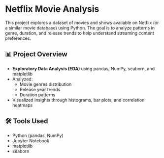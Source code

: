 # Netflix Movie Analysis

This project explores a dataset of movies and shows available on Netflix (or a similar movie database) using Python. The goal is to analyze patterns in genre, duration, and release trends to help understand streaming content preferences.

## 📊 Project Overview

- **Exploratory Data Analysis (EDA)** using pandas, NumPy, seaborn, and matplotlib
- Analyzed:
  - Movie genres distribution
  - Release year trends
  - Duration patterns
- Visualized insights through histograms, bar plots, and correlation heatmaps

## 🛠️ Tools Used

- Python (pandas, NumPy)
- Jupyter Notebook
- matplotlib
- seaborn
